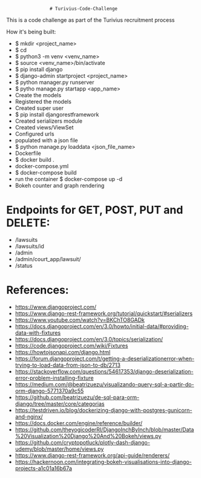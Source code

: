                     
                    # Turivius-Code-Challenge

This is a code challenge as part of the Turivius recruitment process

How it's being built:

- $ mkdir <project_name>
- $ cd <project-name>
- $ python3 -m venv <venv_name>
- $ source <venv_name>/bin/activate
- $ pip install django
- $ django-admin startproject <project_name>
- $ python manager.py runserver
- $ pytho manage.py startapp <app_name>
- Create the models
- Registered the models
- Created super user
- $ pip install djangorestframework
- Created serializers module
- Created views/ViewSet
- Configured urls
- populated with a json file
- $ python manage.py loaddata <json_file_name>
- Dockerfile
- $ docker build .
- docker-compose.yml
- $ docker-compose build
- run the container $ docker-compose up -d
- Bokeh counter and graph rendering


# Endpoints for GET, POST, PUT and DELETE:

- /lawsuits
- /lawsuits/id
- /admin
- /admin/court_app/lawsuit/
- /status


# References:

- https://www.djangoproject.com/
- https://www.django-rest-framework.org/tutorial/quickstart/#serializers
- https://www.youtube.com/watch?v=BKChTO8GADk
- https://docs.djangoproject.com/en/3.0/howto/initial-data/#providing-data-with-fixtures
- https://docs.djangoproject.com/en/3.0/topics/serialization/
- https://code.djangoproject.com/wiki/Fixtures
- https://howtojsonapi.com/django.html
- https://forum.djangoproject.com/t/getting-a-deserializationerror-when-trying-to-load-data-from-json-to-db/2713
- https://stackoverflow.com/questions/54617353/django-deserialization-error-problem-installing-fixture
- https://medium.com/@beatrizuezu/visualizando-query-sql-a-partir-do-orm-django-5771370a9c55
- https://github.com/beatrizuezu/de-sql-para-orm-django/tree/master/core/categorias
- https://testdriven.io/blog/dockerizing-django-with-postgres-gunicorn-and-nginx/
- https://docs.docker.com/engine/reference/builder/
- https://github.com/theyogicoderRI/DjangoInchByInch/blob/master/Data%20Visualization%20Django%20And%20Bokeh/views.py
- https://github.com/cryptopotluck/plotly-dash-django-udemy/blob/master/home/views.py
- https://www.django-rest-framework.org/api-guide/renderers/
- https://hackernoon.com/integrating-bokeh-visualisations-into-django-projects-a1c01a16b67a